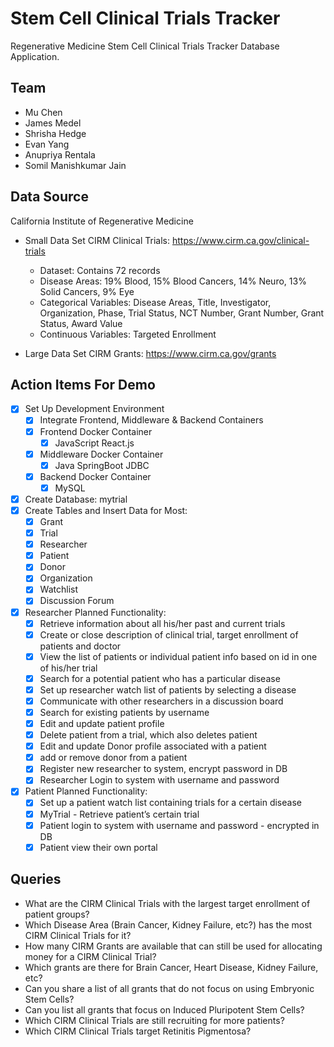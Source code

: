 # Stem Cell Clinical Trials Tracker
<!-- SJSU CMPE 138 Fall 2021 TEAM1 -->

Regenerative Medicine Stem Cell Clinical Trials Tracker Database Application.

## Team

- Mu Chen
- James Medel
- Shrisha Hedge
- Evan Yang
- Anupriya Rentala
- Somil Manishkumar Jain

## Data Source

California Institute of Regenerative Medicine

- Small Data Set CIRM Clinical Trials: https://www.cirm.ca.gov/clinical-trials
    - Dataset: Contains 72 records
    - Disease Areas: 19% Blood, 15% Blood Cancers, 14% Neuro, 13% Solid Cancers, 9% Eye
    - Categorical Variables: Disease Areas, Title, Investigator, Organization, Phase, Trial Status, NCT Number, Grant Number, Grant Status, Award Value
    - Continuous Variables: Targeted Enrollment

- Large Data Set CIRM Grants: https://www.cirm.ca.gov/grants


## Action Items For Demo

- [x] Set Up Development Environment
  - [x] Integrate Frontend, Middleware & Backend Containers
  - [x] Frontend Docker Container
    - [x] JavaScript React.js
  - [x] Middleware Docker Container
    - [x] Java SpringBoot JDBC
  - [x] Backend Docker Container
    - [x] MySQL

- [x] Create Database: mytrial
- [x] Create Tables and Insert Data for Most: 
  - [x] Grant 
  - [x] Trial
  - [x] Researcher
  - [x] Patient
  - [x] Donor
  - [x] Organization 
  - [x] Watchlist
  - [x] Discussion Forum
- [x] Researcher Planned Functionality:
  - [x] Retrieve information about all his/her past and current trials
  - [x] Create or close description of clinical trial, target enrollment of patients and doctor
  - [x] View the list of patients or individual patient info based on id in one of his/her trial
  - [x] Search for a potential patient who has a particular disease
  - [x] Set up researcher watch list of patients by selecting a disease 
  - [x] Communicate with other researchers in a discussion board
  - [x] Search for existing patients by username
  - [x] Edit and update patient profile 
  - [x] Delete patient from a trial, which also deletes patient
  - [x] Edit and update Donor profile associated with a patient
  - [x] add or remove donor from a patient
  - [x] Register new researcher to system, encrypt password in DB
  - [x] Researcher Login to system with username and password

- [x] Patient Planned Functionality:
  - [x] Set up a patient watch list containing trials for a certain disease
  - [x] MyTrial - Retrieve patient’s certain trial
  - [x] Patient login to system with username and password - encrypted in DB
  - [x] Patient view their own portal

## Queries

- What are the CIRM Clinical Trials with the largest target enrollment of patient groups?
- Which Disease Area (Brain Cancer, Kidney Failure, etc?) has the most CIRM Clinical Trials for it?
- How many CIRM Grants are available that can still be used for allocating money for a CIRM Clinical Trial? 
- Which grants are there for Brain Cancer, Heart Disease, Kidney Failure, etc?
- Can you share a list of all grants that do not focus on using Embryonic Stem Cells?
- Can you list all grants that focus on Induced Pluripotent Stem Cells?
- Which CIRM Clinical Trials are still recruiting for more patients?
- Which CIRM Clinical Trials target Retinitis Pigmentosa? 
